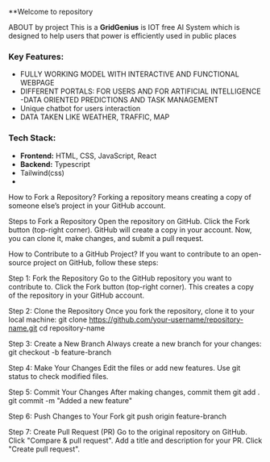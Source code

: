 **Welcome to  repository

ABOUT by project
This is a **GridGenius** is IOT  free AI System which is designed to help users that power is efficiently used in public places
### Key Features:
-  FULLY WORKING MODEL  WITH INTERACTIVE AND FUNCTIONAL WEBPAGE
-  DIFFERENT PORTALS: FOR USERS AND FOR ARTIFICIAL INTELLIGENCE
-DATA ORIENTED PREDICTIONS AND TASK MANAGEMENT
  - Unique chatbot for users interaction
  - DATA TAKEN LIKE WEATHER, TRAFFIC, MAP
### Tech Stack:
- **Frontend:** HTML, CSS, JavaScript, React  
- **Backend:** Typescript 
- Tailwind(css)
- 
How to Fork a Repository?
Forking a repository means creating a copy of someone else’s project in your GitHub account.

Steps to Fork a Repository
Open the repository on GitHub.
Click the Fork button (top-right corner).
GitHub will create a copy in your account.
Now, you can clone it, make changes, and submit a pull request.

How to Contribute to a GitHub Project?
If you want to contribute to an open-source project on GitHub, follow these steps:

Step 1: Fork the Repository
Go to the GitHub repository you want to contribute to.
Click the Fork button (top-right corner).
This creates a copy of the repository in your GitHub account.

Step 2: Clone the Repository
Once you fork the repository, clone it to your local machine:
git clone https://github.com/your-username/repository-name.git
cd repository-name

Step 3: Create a New Branch
Always create a new branch for your changes:
git checkout -b feature-branch

Step 4: Make Your Changes
Edit the files or add new features.
Use git status to check modified files.

Step 5: Commit Your Changes
After making changes, commit them
git add .
git commit -m "Added a new feature"

Step 6: Push Changes to Your Fork
git push origin feature-branch

Step 7: Create Pull Request (PR)
Go to the original repository on GitHub.
Click "Compare & pull request".
Add a title and description for your PR.
Click "Create pull request".
